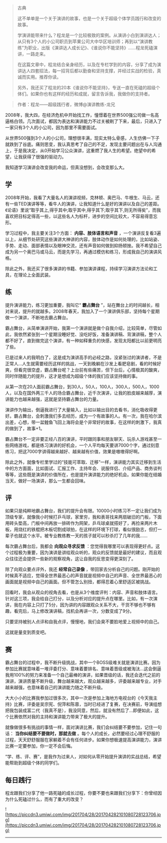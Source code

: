 > 古典
> 
> 这不单单是一个关于演讲的故事，也是一个关于超级个体学员践行和改变的故事。
> 
> 学演讲能带来什么？程龙是一个比较极致的案例。从演讲小白到演讲达人；从只有3个人的小公司职员到苹果公司大中华区培训师；再到以“演讲教练”为职业，出版《演讲达人成长记》、《谁说你不能坚持》……程龙死磕演讲，一路走来。
> 
> 在这篇文章中，程龙结合亲身经历，以及在专栏学到的内容，分享了成为演讲达人四套招法，每一招背后都以勤奋和坚持支撑，并经过实战的检验，真诚而实用。推荐你读。
> 
> 另外，我还买了程龙的20本《谁说你不能坚持》，专送一直在死磕的超级个体们。如果你也有这样的经历和成就，留言告诉我，我做你的支持者。

> 作者：程龙——超级践行者，微博@演讲教练-龙兄

2008年，我大四，在经济危机中开始找工作，憧憬着在世界500强公司做一名高逼格白领。几次面试，都因为表达和演讲能力不过关被刷了下来，最后，只进入了一家只有3个人的小公司，因为那里不需要面试。

从世界500强到3个人的小公司，理想很丰满，现实太特么骨感，人生仿佛一下子就跌到了谷底。痛则思变，我认真思考了自己的不足，发现主要问题出在与人沟通上，于是我决定，从0开始学习公众演讲，这重燃了我人生的希望。绝望中的希望，让我获得了很强的驱动力。

我知道学习演讲会改变我的命运，但真没想到，会改变那么大。

## 学

2008年开始，我看了大量名人的演讲视频，克林顿、奥巴马、牛根生、马云，还有一些TED演讲等等，看牛人的演讲，让我知道什么是好的演讲以及自己的差距。《论语》里说“取乎其上,得乎其中;取乎其中,得乎其下;取乎其下,则无所得矣”，而我喜欢把目标定得高一些，以这些名人为标杆，进步的空间比较大，不容易得意忘形。

学习过程中，我主要关注3个方面： **内容、肢体语言和声音** ，一个演讲反复看3遍以上，从细节处研究这些演讲大神讲的内容，肢体动作是如何处理的，比如站姿、手势、走动、面部表情以及眼神交流，还有声音如何做到抑扬顿挫。我不希望自己成为另一个奥巴马或马云，而是先学习，再通过模仿和练习，形成我自己的演讲风格。

除此之外，我还买了很多演讲的书籍、参加演讲课程，持续学习演讲方法论和工具，在理论上全面武装。

## 练

提升演讲能力，练习更加重要，我叫它“ **霸占舞台** ”，站在舞台上的时间越长，相对来说，提升的就越多。2008年春天，我加入了一个演讲俱乐部，坚持每个星期做一个演讲，不断地去霸占舞台。

霸占舞台，从简单演讲开始，我第一个演讲就是做个自我介绍，比较简单，尽管如此，我依然紧张到一个星期没睡好觉、没吃好饭，准备演讲稿、背演讲稿，整个人都不好了，直到做完这个演讲，有一种如释重负的快感，发现太阳都比以前更明亮了些。

已是过来人的我明白了，这是成为演讲高手的必经之路，没紧张过的演讲者，不是正常人…人生就需要经历这样的挑战，一天到晚躺在沙发上看肥皂剧，看的时候好爽，但看完很空虚，霸占舞台呢？上台前有些痛苦，但下台后，心情极其的酸爽，同时伴随能力的提升，这才是想成为超级个体的我们应该坚持做的事。

从第一次在20人面前霸占舞台，到30人，50人，100人，300人，500人，1000人，以及在国外两三千人的场合霸占舞台，近千次演讲，让我的脸皮越来越厚，演讲能力也越来越强，这就是坚持霸占舞台的力量。

演讲作为输出，倒逼我进行了大量输入，比如以输出目的去看书，消化吸收得更好。霸占舞台，会刺激我们多去经历，成为一个有故事的人。有一次，我在哈尔滨出差，心想，带一盆鳇鱼飞回上海将会是个非常好的故事，在这样的刺激下，我真的做到了，故事+1。

霸占舞台不一定非要正经八百的演讲，平时跟同事和朋友聊天、玩杀人游戏甚至一些网络游戏，都是练习演讲的好机会，一个人平均每天要讲7000个字，通过刻意练习，把这7000字讲得越来越好、越来越有价值，效果是嗷嗷得好啊。

除此之外，就像专栏里学过的“技能可萃取、迁移”一样，演讲能力其实迁移到生活中的方方面面，比如面试、汇报工作、主持年会、说服伴侣、介绍产品、商务谈判等等，这些既是演讲的价值所在，也是提升演讲能力的绝好机会。如果你能在结婚当天，做好一场演讲，那么一生都会回味。

## 评

如果只是纯粹地霸占舞台，我们的提升会有限。10000小时练习不一定让我们成为顶级专家，就像我小时候打乒乓球，家里穷，我和表哥找来两扇破旧的门板，下面用砖头垫高，门板中间再放一排砖作为网架，乒乓球桌就搭好了，再捡来两片木板，用烧红的铁棍把木板切割成球拍，在这样的环境下打球，看似很励志，但打一辈子也就这个水平。被专业教练教一天的孩子就可以秒杀打了几年的我……

每次霸占舞台后，我都会 **向观众寻求反馈** ：您觉得我哪里可以表现得更好点。这个过程极为重要，因为演讲是讲给观众听的，观众的反馈就是最好的建议，而且观众往往还会提供一些新的观察视角，这让自我的反思变得更深刻了。

除了向观众要点评外，我还 **经常自己录像** ，带回家去分析自己的问题。刚开始的时候真不适应，觉得全世界最恶心的声音就是视频中自己的声音、全世界最恶心的画面就是视频中自己的画面。但不管怎么别扭，都得忍着心里舒适区被挑战。

回看时，我会从观众的视角去看，也是从3个维度评判：内容、声音和肢体语言。针对这三项，我会给自己打分，以及分析对应的提升点在哪里。比如，有一次演讲，我在内容上只打了5分，因为讲的内容跟观众关系不大，干货不够也不够有趣，看完后，马上修改演讲稿，找机会再讲一次，分数变成了9分。

只要坚持被别人点评和自我点评，慢慢地，我们会臭不要脸地爱上视频中的自己。

这就是量变到质变吧。    

## 赛

霸占舞台的过程中，我不断升级挑战，其中一个BOSS级难关就是演讲比赛。因为参加比赛就意味着一堆评委打分、意味着要排名、意味着晋级或被淘汰…这会倒逼我用100%的努力来准备一个自己最棒的演讲，如果晋级的话，我还会迭代之前的演讲，演讲质量不断升级，舞台越来越大，观众越来越多，评委越来越专业，对手越来越强，也意味着自己的演讲能力随之不断升级。

大大小小的比赛我参加过很多次，其中一次是参加上海地方电视台的《今天我主持》比赛，评委是吴宗宪、倪萍和陈蓉，当时已经进了复赛，在决赛前，导演组想把我包装成富二代（我真不是），我没同意，然后，就没有然后了…即便如此，这个比赛依然对我的主持和演讲能力带来了极大的提升。

就像做很多有挑战的事情一样，面对演讲比赛，我们会纠结要不要参加，记住一句话： **当你纠结要不要做时，那就去做** 。每个人的成长，必然要经过心理不舒服的过程，天天舒舒服服在家躺着不会有任何进步。如果你想极速提高演讲能力，演讲比赛一定要参加，你一定不会后悔。

“学、练、评、赛”，是我作为过来人，对如何从零开始提升演讲的实战总结，希望能帮助到超级个体的同学们。

## 每日践行

程龙跟我们分享了他一路死磕的成长过程，你要不要也来跟我们分享下：你曾经因为什么死磕过什么，而有了重大的改变？

![https://piccdn3.umiwi.com/img/201704/28/201704282101080728123706.jpg](https://piccdn3.umiwi.com/img/201704/28/201704282101080728123706.jpg)

---
